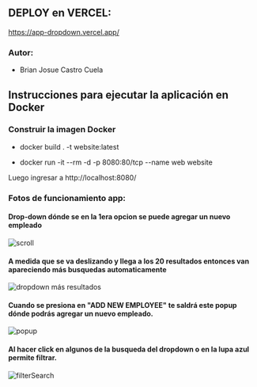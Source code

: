 ## DEPLOY en VERCEL:
https://app-dropdown.vercel.app/
### Autor: 
- Brian Josue Castro Cuela


## Instrucciones para ejecutar la aplicación en Docker
### Construir la imagen Docker
- docker build . -t website:latest

- docker run -it --rm -d -p 8080:80/tcp --name web website

Luego ingresar a http://localhost:8080/

### Fotos de funcionamiento app:

#### Drop-down dónde se en la 1era opcion se puede agregar un nuevo empleado
![scroll](https://user-images.githubusercontent.com/109192347/233522582-0f4a8e44-19c6-4f7f-a365-8f997ac6c95e.png)
#### A medida que se va deslizando y llega a los 20 resultados entonces van apareciendo más busquedas automaticamente
![dropdown más resultados](https://user-images.githubusercontent.com/109192347/233522818-2b0ebb87-e63a-4506-9823-52ca1fba74ff.png)
#### Cuando se presiona en "ADD NEW EMPLOYEE" te saldrá este popup dónde podrás agregar un nuevo empleado.
![popup](https://user-images.githubusercontent.com/109192347/233522941-d8277615-4e45-4faf-8da2-737ae98cd53c.png)
#### Al hacer click en algunos de la busqueda del dropdown o en la lupa azul permite filtrar. 
![filterSearch](https://user-images.githubusercontent.com/109192347/233523070-1f5e55ae-bc37-4fb0-a7be-012ed5bf5475.png)
